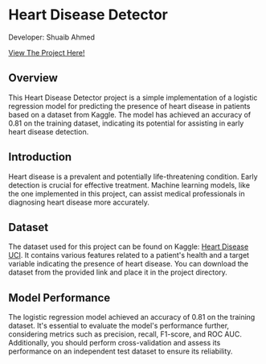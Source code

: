 # Heart Disease Detector
Developer: Shuaib Ahmed

[View The Project Here!](/heartDiseasePredictor.md)

## Overview

This Heart Disease Detector project is a simple implementation of a logistic regression model for predicting the presence of heart disease in patients based on a dataset from Kaggle. The model has achieved an accuracy of 0.81 on the training dataset, indicating its potential for assisting in early heart disease detection.

## Introduction

Heart disease is a prevalent and potentially life-threatening condition. Early detection is crucial for effective treatment. Machine learning models, like the one implemented in this project, can assist medical professionals in diagnosing heart disease more accurately.


## Dataset

The dataset used for this project can be found on Kaggle: [Heart Disease UCI](https://www.kaggle.com/ronitf/heart-disease-uci). It contains various features related to a patient's health and a target variable indicating the presence of heart disease. You can download the dataset from the provided link and place it in the project directory.

## Model Performance

The logistic regression model achieved an accuracy of 0.81 on the training dataset. It's essential to evaluate the model's performance further, considering metrics such as precision, recall, F1-score, and ROC AUC. Additionally, you should perform cross-validation and assess its performance on an independent test dataset to ensure its reliability.

